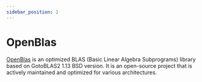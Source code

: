 ```yaml
---
sidebar_position: 2
---
```


# OpenBlas

[OpenBlas](https://www.openblas.net/) is an optimized BLAS (Basic Linear Algebra Subprograms) library based on GotoBLAS2 1.13 BSD version. It is an open-source project that is actively maintained and optimized for various architectures.
